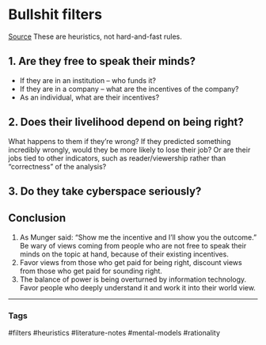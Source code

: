 # Bullshit filters

[Source](https://ernest.oppet.it/2020/08/14/who-to-ignore/)
These are heuristics, not hard-and-fast rules.

## 1. Are they free to speak their minds?
- If they are in an institution – who funds it? 
- If they are in a company – what are the incentives of the company?
- As an individual, what are their incentives?

## 2. Does their livelihood depend on being right?
What happens to them if they’re wrong? If they predicted something incredibly wrongly, would they be more likely to lose their job? Or are their jobs tied to other indicators, such as reader/viewership rather than “correctness” of the analysis? 

## 3. Do they take cyberspace seriously?

## Conclusion

1. As Munger said: “Show me the incentive and I’ll show you the outcome.” Be wary of views coming from people who are not free to speak their minds on the topic at hand, because of their existing incentives.
2. Favor views from those who get paid for being right, discount views from those who get paid for sounding right.
3. The balance of power is being overturned by information technology. Favor people who deeply understand it and work it into their world view. 

---
### Tags
#filters #heuristics #literature-notes #mental-models #rationality
